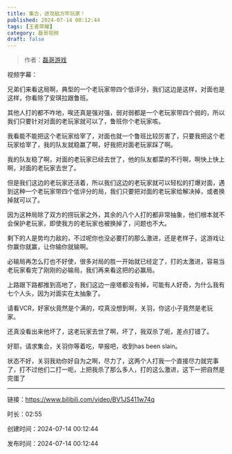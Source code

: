 ```yaml
---
title: 集合，进攻敌方牢玩家！
published: 2024-07-14 00:12:44
tags: [王者荣耀]
category: 磊哥视频
draft: false
---
```



> 作者：[磊哥游戏](https://space.bilibili.com/268941858?spm_id_from=333.788.upinfo.head.click)

视频字幕：

兄弟们来看这局啊，典型的一个老玩家带四个低评分，我们这边是这样，对面也是这样，你看除了安琪拉跟鲁班。

其他人打的都不咋地，唉还真是强对强，弱对弱都是一个老玩家带四个弱的，所以我们只要针对对面的老玩家就可以了，鲁班你个老玩家咳。

我看能不能把这个老玩家给宰了，对面也就一个鲁班比较厉害了，只要我把这个老玩家给宰了，我的队友就稳赢了啊，好我把对面老玩家踩了啊。

我的队友稳了啊，对面的老玩家已经去世了，他的队友都菜的不行啊，啊快上快上啊，对面的老玩家去世了。

但是我们这边的老玩家还活着，所以我们这边的老玩家就可以轻松的打爆对面，遇到这种一个老玩家带四个低评分的局，我们只要把对面的老玩家给解决掉，或者换掉就可以了。

因为这种局除了双方的捞玩家之外，其余的八个人打的都非常抽象，他们根本就不会保护老玩家，即使我方的老玩家也被换掉了，问题也不大。

剩下的人是势均力敌的，不过呢你也没必要打的那么激进，还是老样子，这游戏让你赢你就赢，让你输你就输啊。

必输局再怎么打也不好使，很多对局的胜一开始就已经定了，打的太激进，容易当老玩家看完了刚刚的必输局，我们再来看这把的必赢局。

上路跟下路都推到高地了，我们这边一座塔都没有掉，可能有人好奇，为什么我有七个人头，因为对面实在太抽象了。

请看VCR，好家伙竟然是个满的，哎真没想到啊，关羽，你这小子竟然是老玩家。

还真没看出来他坏了，这老玩家去世了啊，坏了，我双杀了呃，差点打错了。

好耶，请求集合，关羽你等着吃，举报吧，收到has been slain。

状态不好，关羽我劝你好自为之啊，尽力了，这两个人打我一个直接尽力就完事了，打不过他们二打一呃，上把我杀了那么多人，打的这么激进，这下一把自然是完蛋了

---


链接：https://www.bilibili.com/video/BV1JS411w74q



时长：02:55

创建时间：2024-07-14 00:12:44

发布时间：2024-07-14 00:12:44
